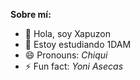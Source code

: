 **Sobre mí:**
- 👋 Hola, soy Xapuzon
- 👀 Estoy estudiando 1DAM
- 😄 Pronouns: _Chiqui_
- ⚡ Fun fact: *Yoni Asecas*

<!---
Xapuzon/Xapuzon is a ✨ special ✨ repository because its `README.md` (this file) appears on your GitHub profile.
You can click the Preview link to take a look at your changes.
--->
